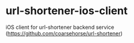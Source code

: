 # url-shortener-ios-client
iOS client for url-shortener backend service (https://github.com/coarsehorse/url-shortener)
